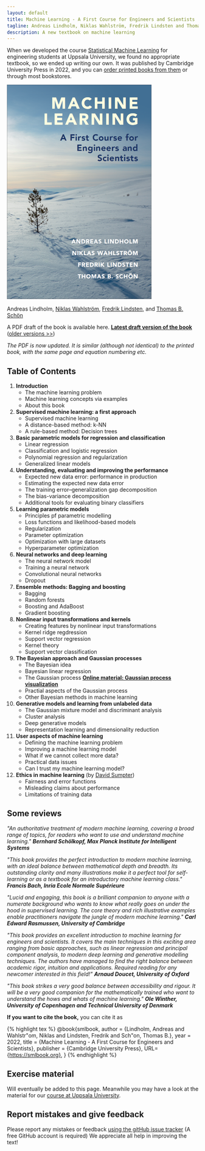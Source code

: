 ```yaml
---
layout: default
title: Machine Learning - A First Course for Engineers and Scientists
tagline: Andreas Lindholm, Niklas Wahlström, Fredrik Lindsten and Thomas B. Schön
description: A new textbook on machine learning 
---
```


When we developed the course [Statistical Machine Learning](http://www.it.uu.se/edu/course/homepage/sml/) for engineering students at Uppsala University, we found no appropriate textbook, so we ended up writing our own. It was published by Cambridge University Press in 2022, and you can [order printed books from them](https://www.cambridge.org/highereducation/books/machine-learning/30AC30764CCF1ACBF86188BECD1B00AE) or through most bookstores.

![Book cover](cover_small.png)

Andreas Lindholm,
[Niklas Wahlström](https://www.it.uu.se/katalog/nikwa778/),
[Fredrik Lindsten](https://liu.se/medarbetare/freli29), and
[Thomas B. Schön](http://user.it.uu.se/~thosc112/) 

A PDF draft of the book is available here. [**Latest draft version of the book**](book/sml-book-draft-latest.pdf) ([older versions &gt;&gt;](https://github.com/uu-sml/sml-book-page/commits/master/book))

_The PDF is now updated. It is similar (although not identical) to the printed book, with the same page and equation numbering etc._

## Table of Contents

1. **Introduction**
   - The machine learning problem
   - Machine learning concepts via examples
   - About this book   
2. **Supervised machine learning: a first approach**
   - Supervised machine learning
   - A distance-based method: k-NN
   - A rule-based method: Decision trees
3. **Basic parametric models for regression and classification**
   - Linear regression
   - Classification and logistic regression
   - Polynomial regression and regularization
   - Generalized linear models
4. **Understanding, evaluating and improving the performance**
   - Expected new data error: performance in production
   - Estimating the expected new data error
   - The training error–generalization gap decomposition
   - The bias-variance decomposition
   - Additional tools for evaluating binary classifiers
5. **Learning parametric models**
   - Principles pf parametric modelling
   - Loss functions and likelihood-based models
   - Regularization   
   - Parameter optimization
   - Optimization with large datasets
   - Hyperparameter optimization
6. **Neural networks and deep learning**
   - The neural network model
   - Training a neural network   
   - Convolutional neural networks
   - Dropout
7. **Ensemble methods: Bagging and boosting**
   - Bagging
   - Random forests
   - Boosting and AdaBoost
   - Gradient boosting
8. **Nonlinear input transformations and kernels**
   - Creating features by nonlinear input transformations
   - Kernel ridge regdression
   - Support vector regression
   - Kernel theory
   - Support vector classification
9. **The Bayesian approach and Gaussian processes** 
   - The Bayesian idea
   - Bayesian linear regression
   - The Gaussian process [**Online material: Gaussian process visualization**](GP/index.html)
   - Practial aspects of the Gaussian process
   - Other Bayesian methods in machine learning
10. **Generative models and learning from unlabeled data**
    - The Gaussian mixture model and discriminant analysis
    - Cluster analysis
    - Deep generative models
    - Representation learning and dimensionality reduction
11. **User aspects of machine learning**
    - Defining the machine learning problem
    - Improving a machine learning model
    - What if we cannot collect more data?
    - Practical data issues
    - Can I trust my machine learning model?
12. **Ethics in machine learning** (by [David Sumpter](https://katalog.uu.se/empinfo/?id=N7-525))
    - Fairness and error functions
    - Misleading claims about performance
    - Limitations of training data

## Some reviews

_"An authoritative treatment of modern machine learning, covering a broad range of topics, for readers who want to use and understand machine learning." **Bernhard Schölkopf, Max Planck Institute for Intelligent Systems**_

_"This book provides the perfect introduction to modern machine learning, with an ideal balance between mathematical depth and breadth. Its outstanding clarity and many illustrations make it a perfect tool for self-learning or as a textbook for an introductory machine learning class." **Francis Bach, Inria Ecole Normale Supérieure**_

_"Lucid and engaging, this book is a brilliant companion to anyone with a numerate background who wants to know what really goes on under the hood in supervised learning. The core theory and rich illustrative examples enable practitioners navigate the jungle of modern machine learning." **Carl Edward Rasmussen, University of Cambridge**_

_"This book provides an excellent introduction to machine learning for engineers and scientists. It covers the main techniques in this exciting area ranging from basic approaches, such as linear regression and principal component analysis, to modern deep learning and generative modelling techniques. The authors have managed to find the right balance between academic rigor, intuition and applications. Required reading for any newcomer interested in this field!" **Arnaud Doucet, University of Oxford**_

_"This book strikes a very good balance between accessibility and rigour. It will be a very good companion for the mathematically trained who want to understand the hows and whats of machine learning." **Ole Winther, University of Copenhagen and Technical University of Denmark**_


**If you want to cite the book,** you can cite it as

{% highlight tex %}
@book{smlbook,
   author = {Lindholm, Andreas and Wahlstr\"om, Niklas and Lindsten, Fredrik and Sch\"on, Thomas B.},
   year = 2022,
   title = {Machine Learning - A First Course for Engineers and Scientists},
   publisher = {Cambridge University Press},
   URL={https://smlbook.org},
}
{% endhighlight %}

## Exercise material

Will eventually be added to this page. Meanwhile you may have a look at the material for our [course at Uppsala University](https://github.com/uu-sml/course-sml-public).

## Report mistakes and give feedback
Please report any mistakes or feedback [using the gitHub issue tracker](https://github.com/uu-sml/sml-book-page/issues) (A free GitHub account is required)
We appreciate all help in improving the text!
